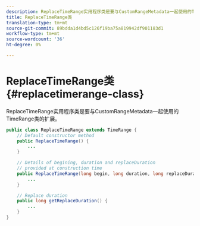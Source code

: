```yaml
---
description: ReplaceTimeRange实用程序类是要与CustomRangeMetadata一起使用的TimeRange类的扩展。
title: ReplaceTimeRange类
translation-type: tm+mt
source-git-commit: 89bdda1d4bd5c126f19ba75a819942df901183d1
workflow-type: tm+mt
source-wordcount: '36'
ht-degree: 0%

---
```



# ReplaceTimeRange类{#replacetimerange-class}

ReplaceTimeRange实用程序类是要与CustomRangeMetadata一起使用的TimeRange类的扩展。

```java
public class ReplaceTimeRange extends TimeRange {
    // Default constructor method
    public ReplaceTimeRange() { 
        ... 
    }

    // Details of begining, duration and replaceDuration 
    // provided at construction time 
    public ReplaceTimeRange(long begin, long duration, long replaceDuration) { 
        ... 
    }

    // Replace duration
    public long getReplaceDuration() { 
        ... 
    }
}
```
